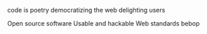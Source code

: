 code is poetry
democratizing the web
delighting users

Open source software
Usable and hackable
Web standards bebop